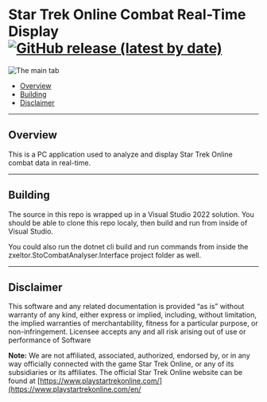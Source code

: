 # Star Trek Online Combat Real-Time Display [![GitHub release (latest by date)](https://img.shields.io/github/v/release/zxeltor/STOCombatAnalyzer)](https://github.com/zxeltor/zxeltor.StoCombat.Realtime/releases/latest)

![The main tab](zxeltor.StoCombat.Analyser/Images/sto-analyzer-128.png)

* [Overview](#overview)
* [Building](#building)
* [Disclaimer](#disclaimer)

---
## Overview
This is a PC application used to analyze and display Star Trek Online combat data in real-time.

---
## Building
The source in this repo is wrapped up in a Visual Studio 2022 solution. You should be able to clone this repo localy, then build and run from inside of Visual Studio.

You could also run the dotnet cli build and run commands from inside the zxeltor.StoCombatAnalyser.Interface project folder as well.

---

## Disclaimer
This software and any related documentation is provided “as is” without warranty of any kind, either express or implied, including, without limitation, the implied warranties of merchantability, fitness for a particular purpose, or non-infringement. Licensee accepts any and all risk arising out of use or performance of Software

**Note:** We are not affiliated, associated, authorized, endorsed by, or in any way officially connected with the game Star Trek Online, or any of its subsidiaries or its affiliates. The official Star Trek Online website can be found at [https://www.playstartrekonline.com/](https://www.playstartrekonline.com/en/
